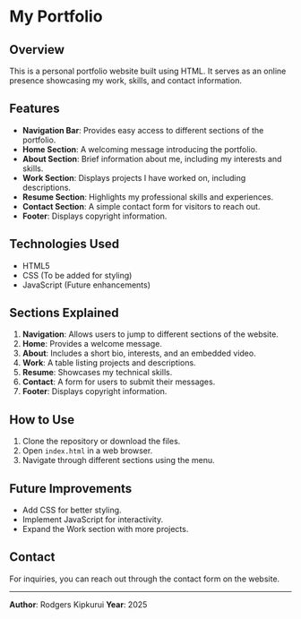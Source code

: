 # My Portfolio

## Overview
This is a personal portfolio website built using HTML. It serves as an online presence showcasing my work, skills, and contact information.

## Features
- **Navigation Bar**: Provides easy access to different sections of the portfolio.
- **Home Section**: A welcoming message introducing the portfolio.
- **About Section**: Brief information about me, including my interests and skills.
- **Work Section**: Displays projects I have worked on, including descriptions.
- **Resume Section**: Highlights my professional skills and experiences.
- **Contact Section**: A simple contact form for visitors to reach out.
- **Footer**: Displays copyright information.

## Technologies Used
- HTML5
- CSS (To be added for styling)
- JavaScript (Future enhancements)

## Sections Explained
1. **Navigation**: Allows users to jump to different sections of the website.
2. **Home**: Provides a welcome message.
3. **About**: Includes a short bio, interests, and an embedded video.
4. **Work**: A table listing projects and descriptions.
5. **Resume**: Showcases my technical skills.
6. **Contact**: A form for users to submit their messages.
7. **Footer**: Displays copyright information.

## How to Use
1. Clone the repository or download the files.
2. Open `index.html` in a web browser.
3. Navigate through different sections using the menu.

## Future Improvements
- Add CSS for better styling.
- Implement JavaScript for interactivity.
- Expand the Work section with more projects.

## Contact
For inquiries, you can reach out through the contact form on the website.

---
**Author**: Rodgers Kipkurui
**Year**: 2025

